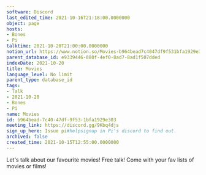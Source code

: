 ```yaml
---
software: Discord
last_edited_time: 2021-10-16T21:18:00.0000000
object: page
hosts:
- Bones
- Pi
talktime: 2021-10-20T21:00:00.0000000
notion_url: https://www.notion.so/Movies-b964bead7c4047df9f531bfa1929e303
parent_database_id: e9339446-880f-4ef0-8ad7-8ad1f507dded
indexDate: 2021-10-20
title: Movies
language_level: No limit
parent_type: database_id
tags:
- Talk
- 2021-10-20
- Bones
- Pi
name: Movies
id: b964bead-7c40-47df-9f53-1bfa1929e303
meeting_link: https://discord.gg/9Kbq4djs
sign_up_here: Issue pi#helpsignup in Pi's discord to find out.
archived: false
created_time: 2021-10-15T12:55:00.0000000
---
```


Let's talk about our favourite movies!
Free talk! Come with your fav lists of movies or films!



